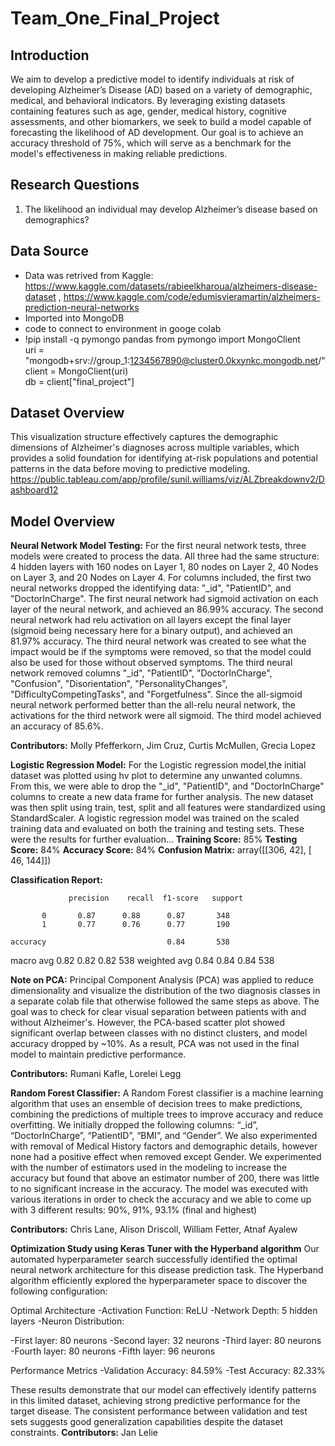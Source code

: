 # Team_One_Final_Project
## Introduction 
We aim to develop a predictive model to identify individuals at risk of developing Alzheimer’s Disease (AD) based on a variety of demographic, medical, and behavioral indicators. By leveraging existing datasets containing features such as age, gender, medical history, cognitive assessments, and other biomarkers, we seek to build a model capable of forecasting the likelihood of AD development. Our goal is to achieve an accuracy threshold of 75%, which will serve as a benchmark for the model's effectiveness in making reliable predictions.
## Research Questions
1. The likelihood an individual may develop Alzheimer’s disease based on demographics?

## Data Source 
- Data was retrived from Kaggle: https://www.kaggle.com/datasets/rabieelkharoua/alzheimers-disease-dataset , https://www.kaggle.com/code/edumisvieramartin/alzheimers-prediction-neural-networks
- Imported into MongoDB
- code to connect to environment in googe colab
- !pip install -q pymongo pandas
from pymongo import MongoClient  
uri = "mongodb+srv://group_1:1234567890@cluster0.0kxynkc.mongodb.net/"
client = MongoClient(uri)  
db = client["final_project"]

## Dataset Overview
This visualization structure effectively captures the demographic dimensions of Alzheimer's diagnoses across multiple variables, which provides a solid foundation for identifying at-risk populations and potential patterns in the data before moving to predictive modeling.
https://public.tableau.com/app/profile/sunil.williams/viz/ALZbreakdownv2/Dashboard12

## Model Overview

**Neural Network Model Testing:**
For the first neural network tests, three models were created to process the data. All three had the same structure: 4 hidden layers with 160 nodes on Layer 1, 80 nodes on Layer 2, 40 Nodes on Layer 3, and 20 Nodes on Layer 4.
For columns included, the first two neural networks dropped the identifying data: "_id", "PatientID", and "DoctorInCharge". The first neural network had sigmoid activation on each layer of the neural network, and achieved an 86.99% accuracy. The second neural network had relu activation on all layers except the final layer (sigmoid being necessary here for a binary output), and achieved an 81.97% accuracy.
The third neural network was created to see what the impact would be if the symptoms were removed, so that the model could also be used for those without observed symptoms. The third neural network removed columns "_id", "PatientID", "DoctorInCharge", "Confusion", "Disorientation", "PersonalityChanges", "DifficultyCompetingTasks", and "Forgetfulness". Since the all-sigmoid neural network performed better than the all-relu neural network, the activations for the third network were all sigmoid. The third model achieved an accuracy of 85.6%.
  
  **Contributors:** Molly Pfefferkorn, Jim Cruz, Curtis McMullen, Grecia Lopez

**Logistic Regression Model:**
For the Logistic regression model,the initial dataset was plotted using hv plot to determine any unwanted columns. From this, we were able to drop the "_id", "PatientID", and "DoctorInCharge" columns to create a new data frame for further analysis. The new dataset was then split using train, test, split and all features were standardized using StandardScaler. A logistic regression model was trained on the scaled training data and evaluated on both the training and testing sets. These were the results for further evaluation... 
  __Training Score:__ 85%
  __Testing Score:__ 84%
  __Accuracy Score:__ 84%
  __Confusion Matrix:__ array([[306,  42],
                         [ 46, 144]])

  __Classification Report:__
  
                 precision    recall  f1-score   support

           0       0.87      0.88      0.87       348
           1       0.77      0.76      0.77       190

    accuracy                           0.84       538
   macro avg       0.82      0.82      0.82       538
weighted avg       0.84      0.84      0.84       538

__Note on PCA:__
Principal Component Analysis (PCA) was applied to reduce dimensionality and visualize the distribution of the two diagnosis classes in a separate colab file that otherwise followed the same steps as above. The goal was to check for clear visual separation between patients with and without Alzheimer's. However, the PCA-based scatter plot showed significant overlap between classes with no distinct clusters, and model accuracy dropped by ~10%. As a result, PCA was not used in the final model to maintain predictive performance.

 **Contributors:** Rumani Kafle, Lorelei Legg

**Random Forest Classifier:**
A Random Forest classifier is a machine learning algorithm that uses an ensemble of decision trees to make predictions, combining the predictions of multiple trees to improve accuracy and reduce overfitting. 
We initially dropped the following columns: “_id”, “DoctorInCharge”, “PatientID”, “BMI”, and “Gender”. 
We also experimented with removal of Medical History factors and demographic details, however none had a positive effect when removed except Gender.
We experimented with the number of estimators used in the modeling to increase the accuracy but found that above an estimator number of 200, there was little to no significant increase in the accuracy.
The model was executed with various iterations in order to check the  accuracy and we able to come up with 3 different results:
90%, 91%, 93.1% (final and highest)
 
 **Contributors:** Chris Lane, Alison Driscoll, William Fetter, Atnaf Ayalew
 
**Optimization Study using Keras Tuner with the Hyperband algorithm**
Our automated hyperparameter search successfully identified the optimal neural network architecture for this disease prediction task. The Hyperband algorithm efficiently explored the hyperparameter space to discover the following configuration:

Optimal Architecture
-Activation Function: ReLU
-Network Depth: 5 hidden layers
-Neuron Distribution:

-First layer: 80 neurons
-Second layer: 32 neurons
-Third layer: 80 neurons
-Fourth layer: 80 neurons
-Fifth layer: 96 neurons

Performance Metrics
-Validation Accuracy: 84.59%
-Test Accuracy: 82.33%

These results demonstrate that our model can effectively identify patterns in this limited dataset, achieving strong predictive performance for the target disease. The consistent performance between validation and test sets suggests good generalization capabilities despite the dataset constraints.
 **Contributors:** Jan Lelie


